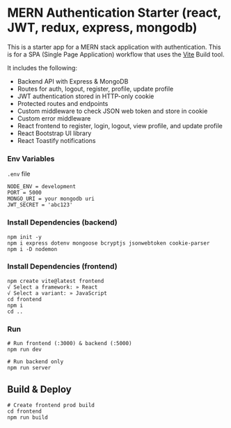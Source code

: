 # MERN Authentication Starter (react, JWT, redux, express, mongodb)

This is a starter app for a MERN stack application with authentication. This is for a SPA (Single Page Application) workflow that uses the [Vite](https://vite.dev) Build tool.

It includes the following:

- Backend API with Express & MongoDB
- Routes for auth, logout, register, profile, update profile
- JWT authentication stored in HTTP-only cookie
- Protected routes and endpoints
- Custom middleware to check JSON web token and store in cookie
- Custom error middleware
- React frontend to register, login, logout, view profile, and update profile
- React Bootstrap UI library
- React Toastify notifications

### Env Variables

`.env` file

```
NODE_ENV = development
PORT = 5000
MONGO_URI = your mongodb uri
JWT_SECRET = 'abc123'
```

### Install Dependencies (backend)

```
npm init -y
npm i express dotenv mongoose bcryptjs jsonwebtoken cookie-parser
npm i -D nodemon
```

### Install Dependencies (frontend)

```
npm create vite@latest frontend
√ Select a framework: » React
√ Select a variant: » JavaScript
cd frontend
npm i
cd ..
```

### Run

```
# Run frontend (:3000) & backend (:5000)
npm run dev

# Run backend only
npm run server
```

## Build & Deploy

```
# Create frontend prod build
cd frontend
npm run build
```